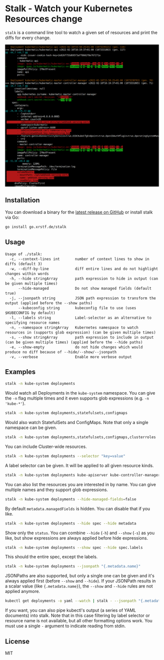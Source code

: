 # Stalk - Watch your Kubernetes Resources change

`stalk` is a command line tool to watch a given set of resources and
print the diffs for every change.

<p align="center">
  <img src="docs/diff.png" />
</p>

## Installation

You can download a binary for the [latest release on GitHub](https://github.com/xrstf/stalk/releases)
or install stalk via Go:

```bash
go install go.xrstf.de/stalk
```

## Usage

```
Usage of ./stalk:
  -c, --context-lines int       number of context lines to show in diffs (default 3)
  -w, --diff-by-line            diff entire lines and do not highlight changes within words
  -h, --hide stringArray        path expression to hide in output (can be given multiple times)
      --hide-managed            Do not show managed fields (default true)
  -j, --jsonpath string         JSON path expression to transform the output (applied before the --show paths)
      --kubeconfig string       kubeconfig file to use (uses $KUBECONFIG by default)
  -l, --labels string           Label-selector as an alternative to specifying resource names
  -n, --namespace stringArray   Kubernetes namespace to watch resources in (supports glob expression) (can be given multiple times)
  -s, --show stringArray        path expression to include in output (can be given multiple times) (applied before the --hide paths)
  -e, --show-empty              do not hide changes which would produce no diff because of --hide/--show/--jsonpath
  -v, --verbose                 Enable more verbose output
```

## Examples

```bash
stalk -n kube-system deployments
```

Would watch all Deployments in the `kube-system` namespace. You can give the `-n` flag multiple times
and it even supports glob expressions (e.g. `-n 'kube-*'`).

```bash
stalk -n kube-system deployments,statefulsets,configmaps
```

Would also watch StatefulSets and ConfigMaps. Note that only a single
namespace can be given.

```bash
stalk -n kube-system deployments,statefulsets,configmaps,clusterroles
```

You can include Cluster-wide resources.

```bash
stalk -n kube-system deployments --selector "key=value"
```

A label selector can be given. It will be applied to all given resource kinds.

```bash
stalk -n kube-system deployments kube-apiserver kube-controller-manager kube-scheduler
```

You can also list the resources you are interested in by name. You can give multiple names
and they support glob expressions.

```bash
stalk -n kube-system deployments --hide-managed-fields=false
```

By default `metadata.managedFields` is hidden. You can disable that if
you like.

```bash
stalk -n kube-system deployments --hide spec --hide metadata
```

Show only the `status`. You can combine `--hide` (`-h`) and `--show` (`-s`)
as you like, but show expressions are always applied before hide expressions.

```bash
stalk -n kube-system deployments --show spec --hide spec.labels
```

This should the entire spec, except the labels.

```bash
stalk -n kube-system deployments --jsonpath "{.metadata.name}"
```

JSONPaths are also supported, but only a single one can be given and it's always
applied first (before `--show` and `--hide`). If your JSONPath results in a scalar
value (like `{.metadata.name}`), the `--show` and `--hide` rules are not applied
anymore.

```bash
kubectl get deployments -o yaml --watch | stalk - --jsonpath "{.metadata.name}"
```

If you want, you can also pipe kubectl's output (a series of YAML documents) into
stalk. Note that in this case filtering by label selector or resource name is not
available, but all other formatting options work. You must use a single `-` argument
to indicate reading from stdin.

## License

MIT
